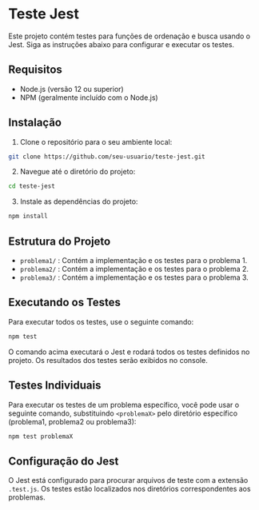 
# Teste Jest

Este projeto contém testes para funções de ordenação e busca usando o Jest. Siga as instruções abaixo para configurar e executar os testes.

## Requisitos

- Node.js (versão 12 ou superior)
- NPM (geralmente incluído com o Node.js)

## Instalação

1. Clone o repositório para o seu ambiente local:

```bash
git clone https://github.com/seu-usuario/teste-jest.git
```

2. Navegue até o diretório do projeto:

```bash
cd teste-jest
```

3. Instale as dependências do projeto:

```bash
npm install
```

## Estrutura do Projeto

- `problema1/` : Contém a implementação e os testes para o problema 1.
- `problema2/` : Contém a implementação e os testes para o problema 2.
- `problema3/` : Contém a implementação e os testes para o problema 3.

## Executando os Testes

Para executar todos os testes, use o seguinte comando:

```bash
npm test
```

O comando acima executará o Jest e rodará todos os testes definidos no projeto. Os resultados dos testes serão exibidos no console.

## Testes Individuais

Para executar os testes de um problema específico, você pode usar o seguinte comando, substituindo `<problemaX>` pelo diretório específico (problema1, problema2 ou problema3):

```bash
npm test problemaX
```

## Configuração do Jest

O Jest está configurado para procurar arquivos de teste com a extensão `.test.js`. Os testes estão localizados nos diretórios correspondentes aos problemas. 
